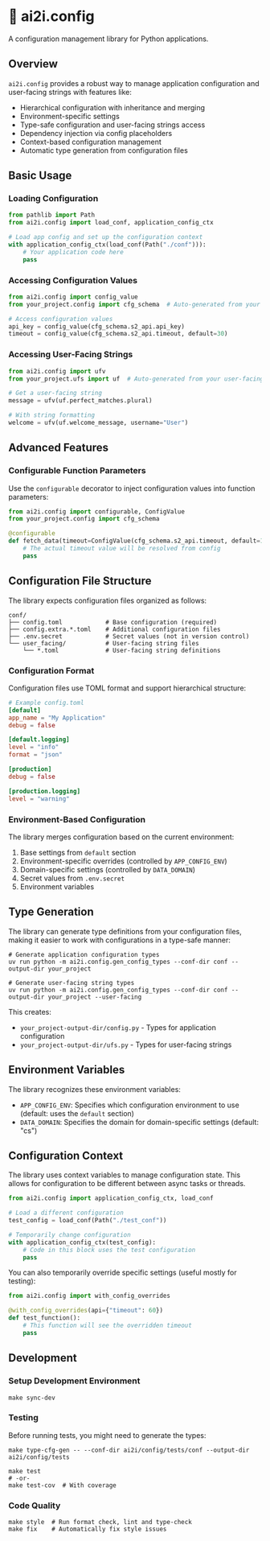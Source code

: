 # 🔧 ai2i.config

A configuration management library for Python applications.

## Overview

`ai2i.config` provides a robust way to manage application configuration and user-facing strings with features like:

- Hierarchical configuration with inheritance and merging
- Environment-specific settings
- Type-safe configuration and user-facing strings access
- Dependency injection via config placeholders
- Context-based configuration management
- Automatic type generation from configuration files

## Basic Usage

### Loading Configuration

```python
from pathlib import Path
from ai2i.config import load_conf, application_config_ctx

# Load app config and set up the configuration context
with application_config_ctx(load_conf(Path("./conf"))):
    # Your application code here
    pass
```

### Accessing Configuration Values

```python
from ai2i.config import config_value
from your_project.config import cfg_schema  # Auto-generated from your config files

# Access configuration values
api_key = config_value(cfg_schema.s2_api.api_key)
timeout = config_value(cfg_schema.s2_api.timeout, default=30)
```

### Accessing User-Facing Strings

```python
from ai2i.config import ufv
from your_project.ufs import uf  # Auto-generated from your user-facing strings files

# Get a user-facing string
message = ufv(uf.perfect_matches.plural)

# With string formatting
welcome = ufv(uf.welcome_message, username="User")
```

## Advanced Features

### Configurable Function Parameters

Use the `configurable` decorator to inject configuration values into function parameters:

```python
from ai2i.config import configurable, ConfigValue
from your_project.config import cfg_schema

@configurable
def fetch_data(timeout=ConfigValue(cfg_schema.s2_api.timeout, default=100)):
    # The actual timeout value will be resolved from config
    pass
```

## Configuration File Structure

The library expects configuration files organized as follows:

```
conf/
├── config.toml            # Base configuration (required)
├── config.extra.*.toml    # Additional configuration files
├── .env.secret            # Secret values (not in version control)
└── user_facing/           # User-facing string files
    └── *.toml             # User-facing string definitions
```

### Configuration Format

Configuration files use TOML format and support hierarchical structure:

```toml
# Example config.toml
[default]
app_name = "My Application"
debug = false

[default.logging]
level = "info"
format = "json"

[production]
debug = false

[production.logging]
level = "warning"
```

### Environment-Based Configuration

The library merges configuration based on the current environment:

1. Base settings from `default` section
2. Environment-specific overrides (controlled by `APP_CONFIG_ENV`)
3. Domain-specific settings (controlled by `DATA_DOMAIN`)
4. Secret values from `.env.secret`
5. Environment variables

## Type Generation

The library can generate type definitions from your configuration files, making it easier to work with configurations in a type-safe manner:

```shell script
# Generate application configuration types
uv run python -m ai2i.config.gen_config_types --conf-dir conf --output-dir your_project

# Generate user-facing string types
uv run python -m ai2i.config.gen_config_types --conf-dir conf --output-dir your_project --user-facing
```

This creates:
- `your_project-output-dir/config.py` - Types for application configuration
- `your_project-output-dir/ufs.py` - Types for user-facing strings

## Environment Variables

The library recognizes these environment variables:

- `APP_CONFIG_ENV`: Specifies which configuration environment to use (default: uses the `default` section)
- `DATA_DOMAIN`: Specifies the domain for domain-specific settings (default: "cs")

## Configuration Context

The library uses context variables to manage configuration state. This allows for configuration to be different between async tasks or threads.

```python
from ai2i.config import application_config_ctx, load_conf

# Load a different configuration
test_config = load_conf(Path("./test_conf"))

# Temporarily change configuration
with application_config_ctx(test_config):
    # Code in this block uses the test configuration
    pass
```

You can also temporarily override specific settings (useful mostly for testing):

```python
from ai2i.config import with_config_overrides

@with_config_overrides(api={"timeout": 60})
def test_function():
    # This function will see the overridden timeout
    pass
```

## Development

### Setup Development Environment

```shell script
make sync-dev
```

### Testing

Before running tests, you might need to generate the types:
```shell script
make type-cfg-gen -- --conf-dir ai2i/config/tests/conf --output-dir ai2i/config/tests
```

```shell script
make test
# -or-
make test-cov  # With coverage
```

### Code Quality

```shell script
make style  # Run format check, lint and type-check
make fix    # Automatically fix style issues
```
